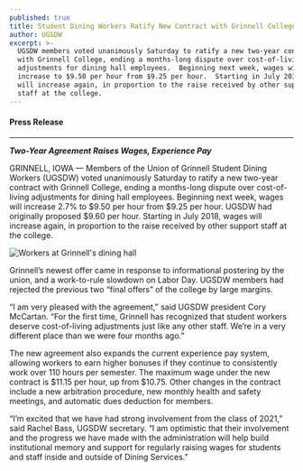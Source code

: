 ```yaml
---
published: true
title: Student Dining Workers Ratify New Contract with Grinnell College
author: UGSDW
excerpt: >-
  UGSDW members voted unanimously Saturday to ratify a new two-year contract
  with Grinnell College, ending a months-long dispute over cost-of-living
  adjustments for dining hall employees.  Beginning next week, wages will
  increase to $9.50 per hour from $9.25 per hour.  Starting in July 2018, wages
  will increase again, in proportion to the raise received by other support
  staff at the college.
---
```

#### Press Release

***

***Two-Year Agreement Raises Wages, Experience Pay***

GRINNELL, IOWA — Members of the Union of Grinnell Student Dining Workers (UGSDW) voted unanimously Saturday to ratify a new two-year contract with Grinnell College, ending a months-long dispute over cost-of-living adjustments for dining hall employees.  Beginning next week, wages will increase 2.7% to $9.50 per hour from $9.25 per hour.  UGSDW had originally proposed $9.60 per hour.  Starting in July 2018, wages will increase again, in proportion to the raise received by other support staff at the college.

![Workers at Grinnell's dining hall]({{site.baseurl}}/assets/news/dhall_stock_1.jpg)

Grinnell’s newest offer came in response to informational postering by the union, and a work-to-rule slowdown on Labor Day.  UGSDW members had rejected the previous two “final offers” of the college by large margins.

“I am very pleased with the agreement,” said UGSDW president Cory McCartan. “For the first time, Grinnell has recognized that student workers deserve cost-of-living adjustments just like any other staff.  We’re in a very different place than we were four months ago.”

The new agreement also expands the current experience pay system, allowing workers to earn higher bonuses if they continue to consistently work over 110 hours per semester.  The maximum wage under the new contract is $11.15 per hour, up from $10.75.  Other changes in the contract include a new arbitration procedure, new monthly health and safety meetings, and automatic dues deduction for members.

“I’m excited that we have had strong involvement from the class of 2021,” said Rachel Bass, UGSDW secretary.  “I am optimistic that their involvement and the progress we have made with the administration will help build institutional memory and support for regularly raising wages for students and staff inside and outside of Dining Services.”
